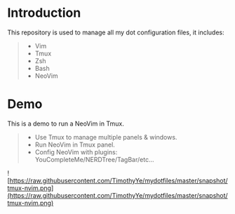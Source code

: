 # Introduction
This repository is used to manage all my dot configuration files, it includes:

>* Vim
>* Tmux
>* Zsh
>* Bash
>* NeoVim

# Demo
This is a demo to run a NeoVim in Tmux.

>* Use Tmux to manage multiple panels & windows.
>* Run NeoVim in Tmux panel.
>* Config NeoVim with plugins: YouCompleteMe/NERDTree/TagBar/etc...

![https://raw.githubusercontent.com/TimothyYe/mydotfiles/master/snapshot/tmux-nvim.png](https://raw.githubusercontent.com/TimothyYe/mydotfiles/master/snapshot/tmux-nvim.png)
